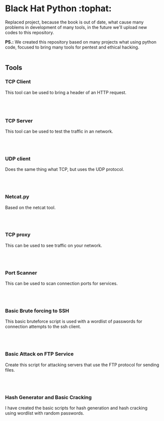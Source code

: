 <div>
<h1> Black Hat Python :tophat:</h1>
<p>Replaced project, because the book is out of date, what cause many problems in development of many tools, in the future we'll upload new codes to this repository.</p>

<p><b>PS.:</b> We created this repository based on many projects what using python code, focused to bring many tools for pentest and ethical hacking.
<br></br>
<h2>Tools</h2>
  <h3>TCP Client</h3>
  <p>This tool can be used to bring a header of an HTTP request.
  <br></br>
  <br></br>
  <h3>TCP Server</h3>
  <p>This tool can be used to test the traffic in an network.</p>
  <br></br>
  <h3>UDP client</h3>
  <p>Does the same thing what TCP, but uses the UDP protocol.</p>
  <br></br>
  <h3>Netcat.py</h3>
  <p>Based on the netcat tool.</p>
  <br></br>
  <h3>TCP proxy</h3>
  <p>This can be used to see traffic on your network.</p>
  <br></br>
  <h3>Port Scanner</h3>
  <p>This can be used to scan connection ports for services.</p>
  <br><br>
  <h3>Basic Brute forcing to SSH </h3>
  <p>This basic bruteforce script is used with a wordlist of passwords for connection attempts to the ssh client.</p>
  <br><br>
  <h3>Basic Attack on FTP Service</h3>
  <p>Create this script for attacking servers that use the FTP protocol for sending files.</p>
  <br><br>
  <h3>Hash Generator and Basic Cracking</h3>
  <p>I have created the basic scripts for hash generation and hash cracking using wordlist with random passwords.</p>
</div>

